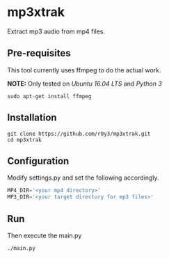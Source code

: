 # mp3xtrak
Extract mp3 audio from mp4 files.

Pre-requisites
--------------
This tool currently uses ffmpeg to do the actual work.

**NOTE:** Only tested on *Ubuntu 16.04 LTS* and *Python 3*
```
sudo apt-get install ffmpeg
```
Installation
------------
```
git clone https://github.com/r0y3/mp3xtrak.git
cd mp3xtrak
```

Configuration
-------------
Modify settings.py and set the following accordingly.
```python
MP4_DIR='<your mp4 directory>'
MP3_DIR='<your target directory for mp3 files>'
```

Run
---
Then execute the main.py
```
./main.py
```
